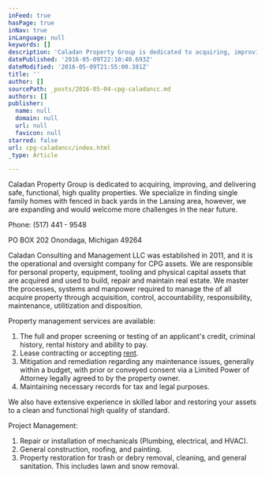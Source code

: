 ```yaml
---
inFeed: true
hasPage: true
inNav: true
inLanguage: null
keywords: []
description: 'Caladan Property Group is dedicated to acquiring, improving, and delivering safe, functional, high quality properties. We specialize in finding single family homes with fenced in back yards in the Lansing area, however, we are expanding and would welcome more challenges in the near future. '
datePublished: '2016-05-09T22:10:40.693Z'
dateModified: '2016-05-09T21:55:00.381Z'
title: ''
author: []
sourcePath: _posts/2016-05-04-cpg-caladancc.md
authors: []
publisher:
  name: null
  domain: null
  url: null
  favicon: null
starred: false
url: cpg-caladancc/index.html
_type: Article

---
```

Caladan Property Group is dedicated to acquiring, improving, and delivering safe, functional, high quality properties. We specialize in finding single family homes with fenced in back yards in the Lansing area, however, we are expanding and would welcome more challenges in the near future. 

Phone: (517) 441 - 9548

PO BOX 202 Onondaga, Michigan 49264

Caladan Consulting and Management LLC was established in 2011, and it is the operational and oversight company for CPG assets. We are responsible for personal property, equipment, tooling and physical capital assets that are acquired and used to build, repair and maintain real estate. We master the processes, systems and manpower required to manage the of all acquire property through acquisition, control, accountability, responsibility, maintenance, utilitization and disposition.

Property management services are available:

1. The full and proper screening or testing of an applicant's credit, criminal history, rental history and ability to pay.
2. Lease contracting or accepting [rent][0].
3. Mitigation and remediation regarding any maintenance issues, generally within a budget, with prior or conveyed consent via a Limited Power of Attorney legally agreed to by the property owner.
4. Maintaining necessary records for tax and legal purposes.

We also have extensive experience in skilled labor and restoring your assets to a clean and functional high quality of standard.

Project Management:

1. Repair or installation of mechanicals (Plumbing, electrical, and HVAC).
2. General construction, roofing, and painting.
3. Property restoration for trash or debry removal, cleaning, and general sanitation. This includes lawn and snow removal.

[0]: https://en.wikipedia.org/wiki/Renting "Renting"